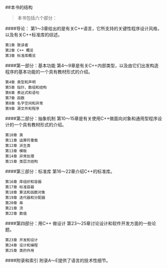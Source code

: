 ##本书的结构

>本书包括六个部分：

####导论：
第1～3章给出的是有关C++语言，它所支持的关键性程序设计风格，以及有关C++标准库的综述。

    第1章 致读者
    第2章 C++ 概览
    第3章 标准库概览

####第一部分：基本功能
第4～9章是有关C++内部类型，以及由它们出发构造程序的基本功能的一个具有教材形式的介绍。

    第4章 类型和声明
    第5章 指针、数组和结构
    第6章 表达式和语句
    第7章 函数
    第8章 名字空间和异常
    第9章 源文件和程序

####第二部分：抽象机制
第10～15章是有关使用C++做面向对象和通用型程序设计的一个具有教材形式的介绍。

    第10章 类
    第11章 运算符重载
    第12章 派生类
    第13章 模板
    第14章 异常处理
    第15章 类层次结构

####第三部分：标准库
第16～22章介绍C++的标准库。

    第16章 库组织和容器
    第17章 标准容器
    第18章 算法和函数对象
    第19章 迭代器和分配器
    第20章 串
    第21章 流
    第22章 数值

####第四部分：用C++ 做设计
第23～25章讨论设计和软件开发方面的一些论题。

    第23章 开发和设计
    第24章 设计和编程
    第25章 类的作用

####附录和索引
附录A～E提供了语言的技术性细节。